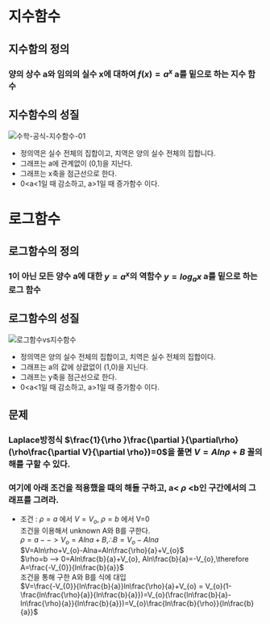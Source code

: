 # 지수함수
## 지수함의 정의  
 ### 양의 상수 a와 임의의 실수 x에 대하여 $f(x) =a^{x}$ a를 밑으로 하는 지수 함수  
## 지수함수의 성질  
![수학-공식-지수함수-01](https://github.com/DooHub/Electromagnetic_Math/assets/99073912/5fe50e04-3081-460f-97d2-e63cacde480a)
  + 정의역은 실수 전체의 집합이고, 치역은 양의 실수 전체의 집합니다.
  + 그래프는 a에 관계없이 (0,1)을 지난다.
  + 그래프는 x축을 점근선으로 한다.
  + 0<a<1일 때 감소하고, a>1일 때 증가함수 이다.
# 로그함수  
## 로그함수의 정의  
 ### 1이 아닌 모든 양수 a에 대한 $y=a^{x}$의 역함수 $y=log_{a}x$ a를 밑으로 하는 로그 함수
## 로그함수의 성질  
![로그함수vs지수함수](https://github.com/DooHub/Electromagnetic_Math/assets/99073912/98177a0a-3f1e-43e3-8ae2-cf35e4227197)
 + 정의역은 양의 실수 전체의 집합이고, 치역은 실수 전체의 집합이다.
 + 그래프는 a의 값에 상괎없이 (1,0)을 지닌다.
 + 그래프는 y축을 점근선으로 한다.
 + 0<a<1일 때 감소하고, a>1일 때 증가함수 이다.

## 문제  
### Laplace방정식 $\frac{1}{\rho }\frac{\partial }{\partial\rho}(\rho\frac{\partial V}{\partial \rho})=0$을 풀면 $V=Aln\rho+B$ 꼴의 해를 구할 수 있다.  
### 여기에 아래 조건을 적용했을 때의 해들 구하고, a< $\rho$ <b인 구간에서의 그래프를 그려라.   
 + 조건 : $\rho =a$ 에서 $V=V_{o}$, $\rho =b$ 에서  V=0  
   조건을 이용해서 unknown A와 B를 구한다.  
   $\rho=a --> V_{o}=Alna+B,   \therefore B=V_{o}-Alna$  
   $V=Aln\rho+V_{o}-Alna=Aln\frac{\rho}{a}+V_{o}$  
   $\rho=b --> 0=Aln\frac{b}{a}+V_{o}, Aln\frac{b}{a}=-V_{o},\therefore A=\frac{-V_{0}}{ln\frac{b}{a}}$  
   조건을 통해 구한 A와 B를 식에 대입   
   $V=\frac{-V_{0}}{ln\frac{b}{a}}ln\frac{\rho}{a}+V_{o} = V_{o}(1-\frac{ln\frac{\rho}{a}}{ln\frac{b}{a}})=V_{o}(\frac{ln\frac{b}{a}-ln\frac{\rho}{a}}{ln\frac{b}{a}})=V_{o}\frac{ln\frac{b}{\rho}}{ln\frac{b}{a}}$   
   
   

